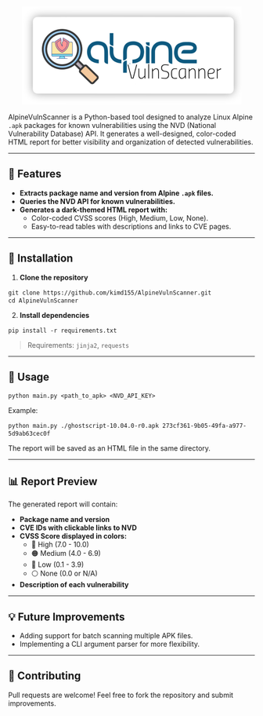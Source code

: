 <p align="center">
  <img src="logo.png" alt="AlpineVulnScanner" width="auto" height="200"/>
</p>

AlpineVulnScanner is a Python-based tool designed to analyze Linux Alpine `.apk` packages for known vulnerabilities using the NVD (National Vulnerability Database) API.
It generates a well-designed, color-coded HTML report for better visibility and organization of detected vulnerabilities.

---

## 📌 Features
- **Extracts package name and version from Alpine `.apk` files.**
- **Queries the NVD API for known vulnerabilities.**
- **Generates a dark-themed HTML report with:**
  - Color-coded CVSS scores (High, Medium, Low, None).
  - Easy-to-read tables with descriptions and links to CVE pages.

---

## 🚀 Installation
1. **Clone the repository**
```
git clone https://github.com/kimd155/AlpineVulnScanner.git
cd AlpineVulnScanner
```

2. **Install dependencies**
```
pip install -r requirements.txt
```

> Requirements: `jinja2`, `requests`

---

## 🔑 Usage
```
python main.py <path_to_apk> <NVD_API_KEY>
```

Example:
```
python main.py ./ghostscript-10.04.0-r0.apk 273cf361-9b05-49fa-a977-5d9ab63cec0f
```

The report will be saved as an HTML file in the same directory.

---

## 📊 Report Preview
The generated report will contain:
- **Package name and version**
- **CVE IDs with clickable links to NVD**
- **CVSS Score displayed in colors:**
  - 🔴 High (7.0 - 10.0)
  - 🟠 Medium (4.0 - 6.9)
  - 🔵 Low (0.1 - 3.9)
  - ⚪ None (0.0 or N/A)
- **Description of each vulnerability**

---

## 💡 Future Improvements
- Adding support for batch scanning multiple APK files.
- Implementing a CLI argument parser for more flexibility.

---


## 🤝 Contributing
Pull requests are welcome! Feel free to fork the repository and submit improvements.



